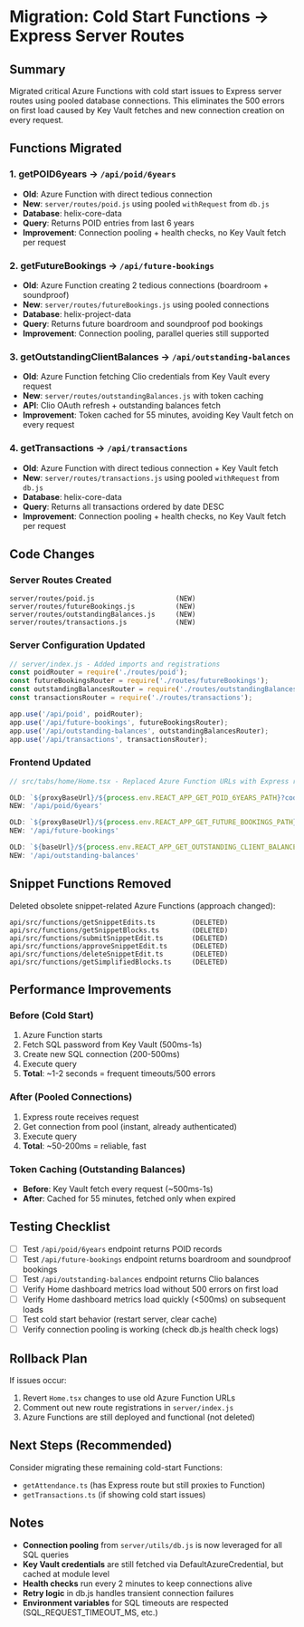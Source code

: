 # Migration: Cold Start Functions → Express Server Routes

## Summary
Migrated critical Azure Functions with cold start issues to Express server routes using pooled database connections. This eliminates the 500 errors on first load caused by Key Vault fetches and new connection creation on every request.

## Functions Migrated

### 1. **getPOID6years** → `/api/poid/6years`
- **Old**: Azure Function with direct tedious connection
- **New**: `server/routes/poid.js` using pooled `withRequest` from `db.js`
- **Database**: helix-core-data
- **Query**: Returns POID entries from last 6 years
- **Improvement**: Connection pooling + health checks, no Key Vault fetch per request

### 2. **getFutureBookings** → `/api/future-bookings`
- **Old**: Azure Function creating 2 tedious connections (boardroom + soundproof)
- **New**: `server/routes/futureBookings.js` using pooled connections
- **Database**: helix-project-data
- **Query**: Returns future boardroom and soundproof pod bookings
- **Improvement**: Connection pooling, parallel queries still supported

### 3. **getOutstandingClientBalances** → `/api/outstanding-balances`
- **Old**: Azure Function fetching Clio credentials from Key Vault every request
- **New**: `server/routes/outstandingBalances.js` with token caching
- **API**: Clio OAuth refresh + outstanding balances fetch
- **Improvement**: Token cached for 55 minutes, avoiding Key Vault fetch on every request

### 4. **getTransactions** → `/api/transactions`
- **Old**: Azure Function with direct tedious connection + Key Vault fetch
- **New**: `server/routes/transactions.js` using pooled `withRequest` from `db.js`
- **Database**: helix-core-data
- **Query**: Returns all transactions ordered by date DESC
- **Improvement**: Connection pooling + health checks, no Key Vault fetch per request

## Code Changes

### Server Routes Created
```
server/routes/poid.js                    (NEW)
server/routes/futureBookings.js          (NEW)
server/routes/outstandingBalances.js     (NEW)
server/routes/transactions.js            (NEW)
```

### Server Configuration Updated
```javascript
// server/index.js - Added imports and registrations
const poidRouter = require('./routes/poid');
const futureBookingsRouter = require('./routes/futureBookings');
const outstandingBalancesRouter = require('./routes/outstandingBalances');
const transactionsRouter = require('./routes/transactions');

app.use('/api/poid', poidRouter);
app.use('/api/future-bookings', futureBookingsRouter);
app.use('/api/outstanding-balances', outstandingBalancesRouter);
app.use('/api/transactions', transactionsRouter);
```

### Frontend Updated
```typescript
// src/tabs/home/Home.tsx - Replaced Azure Function URLs with Express routes

OLD: `${proxyBaseUrl}/${process.env.REACT_APP_GET_POID_6YEARS_PATH}?code=${...}`
NEW: '/api/poid/6years'

OLD: `${proxyBaseUrl}/${process.env.REACT_APP_GET_FUTURE_BOOKINGS_PATH}?code=${...}`
NEW: '/api/future-bookings'

OLD: `${baseUrl}/${process.env.REACT_APP_GET_OUTSTANDING_CLIENT_BALANCES_PATH}?code=${...}`
NEW: '/api/outstanding-balances'
```

## Snippet Functions Removed

Deleted obsolete snippet-related Azure Functions (approach changed):
```
api/src/functions/getSnippetEdits.ts         (DELETED)
api/src/functions/getSnippetBlocks.ts        (DELETED)
api/src/functions/submitSnippetEdit.ts       (DELETED)
api/src/functions/approveSnippetEdit.ts      (DELETED)
api/src/functions/deleteSnippetEdit.ts       (DELETED)
api/src/functions/getSimplifiedBlocks.ts     (DELETED)
```

## Performance Improvements

### Before (Cold Start)
1. Azure Function starts
2. Fetch SQL password from Key Vault (500ms-1s)
3. Create new SQL connection (200-500ms)
4. Execute query
5. **Total**: ~1-2 seconds = frequent timeouts/500 errors

### After (Pooled Connections)
1. Express route receives request
2. Get connection from pool (instant, already authenticated)
3. Execute query
4. **Total**: ~50-200ms = reliable, fast

### Token Caching (Outstanding Balances)
- **Before**: Key Vault fetch every request (~500ms-1s)
- **After**: Cached for 55 minutes, fetched only when expired

## Testing Checklist

- [ ] Test `/api/poid/6years` endpoint returns POID records
- [ ] Test `/api/future-bookings` endpoint returns boardroom and soundproof bookings
- [ ] Test `/api/outstanding-balances` endpoint returns Clio balances
- [ ] Verify Home dashboard metrics load without 500 errors on first load
- [ ] Verify Home dashboard metrics load quickly (<500ms) on subsequent loads
- [ ] Test cold start behavior (restart server, clear cache)
- [ ] Verify connection pooling is working (check db.js health check logs)

## Rollback Plan

If issues occur:

1. Revert `Home.tsx` changes to use old Azure Function URLs
2. Comment out new route registrations in `server/index.js`
3. Azure Functions are still deployed and functional (not deleted)

## Next Steps (Recommended)

Consider migrating these remaining cold-start Functions:
- `getAttendance.ts` (has Express route but still proxies to Function)
- `getTransactions.ts` (if showing cold start issues)

## Notes

- **Connection pooling** from `server/utils/db.js` is now leveraged for all SQL queries
- **Key Vault credentials** are still fetched via DefaultAzureCredential, but cached at module level
- **Health checks** run every 2 minutes to keep connections alive
- **Retry logic** in db.js handles transient connection failures
- **Environment variables** for SQL timeouts are respected (SQL_REQUEST_TIMEOUT_MS, etc.)
